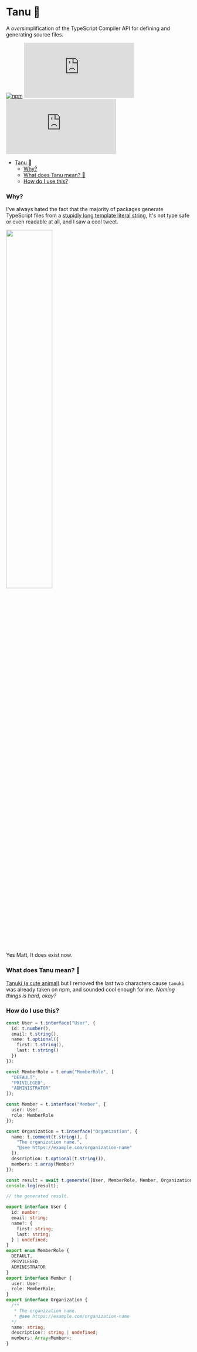 # Tanu 🦝
A *over*simplification of the TypeScript Compiler API for defining and generating source files.

[![npm](https://img.shields.io/npm/v/tanu)](https://npm.im/tanu) [![GitHub issues](https://img.shields.io/github/issues/ariesclark/tanu.js) ![GitHub Repo stars](https://img.shields.io/github/stars/ariesclark/oily.js?style=social)](https://github.com/ariesclark/tanu.js)

- [Tanu 🦝](#tanu-)
    - [Why?](#why)
    - [What does Tanu mean? 🦝](#what-does-tanu-mean-)
    - [How do I use this?](#how-do-i-use-this)

### Why?
I've always hated the fact that the majority of packages generate TypeScript files from a [stupidly long template literal string](https://github.com/prisma/prisma/blob/44e1a8d16d62db62fbe8cc9c3e7ed0801617227a/packages/client/src/generation/TSClient/PrismaClient.ts), It's not type safe or even readable at all, and I saw a cool tweet.

<a href="https://twitter.com/mattpocockuk/status/1554766319165358081"><img src="https://i.imgur.com/5oDLeJn.png" width="50%"/></a>

Yes Matt, It does exist now.

### What does Tanu mean? 🦝
[Tanuki (a cute animal)](https://en.wikipedia.org/wiki/Japanese_raccoon_dog) but I removed the last two characters cause ``tanuki`` was already taken on npm, and sounded cool enough for me. *Naming things is hard, okay?*

### How do I use this?
```ts
const User = t.interface("User", {
  id: t.number(),
  email: t.string(),
  name: t.optional({
    first: t.string(),
    last: t.string()
  })
});

const MemberRole = t.enum("MemberRole", [
  "DEFAULT",
  "PRIVILEGED",
  "ADMINISTRATOR"
]);

const Member = t.interface("Member", {
  user: User,
  role: MemberRole
});

const Organization = t.interface("Organization", {
  name: t.comment(t.string(), [
    "The organization name.",
    "@see https://example.com/organization-name"
  ]),
  description: t.optional(t.string()),
  members: t.array(Member)
});

const result = await t.generate([User, MemberRole, Member, Organization]);
console.log(result);
```

```ts
// the generated result.

export interface User {
  id: number;
  email: string;
  name?: {
    first: string;
    last: string;
  } | undefined;
}
export enum MemberRole {
  DEFAULT,
  PRIVILEGED,
  ADMINISTRATOR
}
export interface Member {
  user: User;
  role: MemberRole;
}
export interface Organization {
  /**
   * The organization name.
   * @see https://example.com/organization-name
  */
  name: string;
  description?: string | undefined;
  members: Array<Member>;
}
```